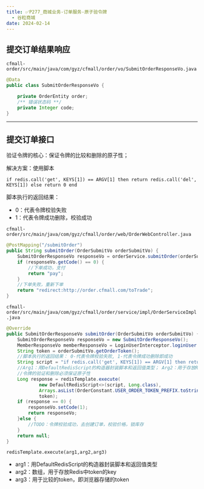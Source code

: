 ```yaml
---
title: ✅P277_商城业务-订单服务-原子验令牌
  - 谷粒商城
date: 2024-02-14
---
```


<!-- more -->

## 提交订单结果响应

`cfmall-order/src/main/java/com/gyz/cfmall/order/vo/SubmitOrderResponseVo.java`

```java
@Data
public class SubmitOrderResponseVo {

    private OrderEntity order;
    /** 错误状态码 **/
    private Integer code;
}
```

---

## 提交订单接口

验证令牌的核心：保证令牌的比较和删除的原子性；

解决方案：使用脚本

```
if redis.call('get', KEYS[1]) == ARGV[1] then return redis.call('del', KEYS[1]) else return 0 end
```

脚本执行的返回结果：

- 0：代表令牌校验失败
- 1：代表令牌成功删除，校验成功

`cfmall-order/src/main/java/com/gyz/cfmall/order/web/OrderWebController.java`

```java
@PostMapping("/submitOrder")
public String submitOrder(OrderSubmitVo orderSubmitVo) {
    SubmitOrderResponseVo responseVo = orderService.submitOrder(orderSubmitVo);
    if (responseVo.getCode() == 0) {
        //下单成功，支付
        return "pay";
    }
    //下单失败，重新下单
    return "redirect:http://order.cfmall.com/toTrade";
}
```

`cfmall-order/src/main/java/com/gyz/cfmall/order/service/impl/OrderServiceImpl.java`

```java
@Override
public SubmitOrderResponseVo submitOrder(OrderSubmitVo orderSubmitVo) {
    SubmitOrderResponseVo responseVo = new SubmitOrderResponseVo();
    MemberResponseVo memberResponseVo = LoginUserInterceptor.loginUser.get();
    String token = orderSubmitVo.getOrderToken();
    //脚本执行的返回结果： 0-代表令牌校验失败, 1-代表令牌成功删除即成功
    String script = "if redis.call('get', KEYS[1]) == ARGV[1] then return redis.call('del', KEYS[1]) else return 0 end";
    //Arg1：用DefaultRedisScript的构造器封装脚本和返回值类型； Arg2：用于存放Redis中token的key；Arg3：用于比较的token，即浏览器存储的token
    //令牌的验证和删除必须保证原子性
    Long response = redisTemplate.execute(
            new DefaultRedisScript<>(script, Long.class),
            Arrays.asList(OrderConstant.USER_ORDER_TOKEN_PREFIX.toString() + memberResponseVo.getId()),
            token);
    if (response == 0) {
        responseVo.setCode(1);
        return responseVo;
    }else {
        //TODO：令牌校验成功，去创建订单，校验价格，锁库存
    }
    return null;
}
```

`redisTemplate.execute(arg1,arg2,arg3)`

- arg1：用DefaultRedisScript的构造器封装脚本和返回值类型
- arg2：数组，用于存放Redis中token的key
- arg3：用于比较的token，即浏览器存储的token
